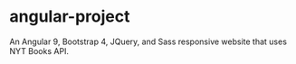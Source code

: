 # angular-project
An Angular 9, Bootstrap 4, JQuery, and Sass responsive website that uses NYT Books API.
